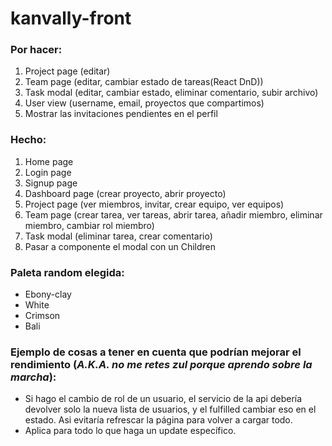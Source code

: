 # kanvally-front

### Por hacer:
1. Project page (editar)
2. Team page (editar, cambiar estado de tareas(React DnD))
3. Task modal (editar, cambiar estado, eliminar comentario, subir archivo)
4. User view (username, email, proyectos que compartimos)
5. Mostrar las invitaciones pendientes en el perfil

### Hecho:
1. Home page
2. Login page
3. Signup page
4. Dashboard page (crear proyecto, abrir proyecto)
5. Project page (ver miembros, invitar, crear equipo, ver equipos)
6. Team page (crear tarea, ver tareas, abrir tarea, añadir miembro, eliminar miembro, cambiar rol miembro)
7. Task modal (eliminar tarea, crear comentario)
8. Pasar a componente el modal con un Children

### Paleta random elegida:
- Ebony-clay
- White
- Crimson
- Bali

### Ejemplo de cosas a tener en cuenta que podrían mejorar el rendimiento (*A.K.A. no me retes zul porque aprendo sobre la marcha*):
- Si hago el cambio de rol de un usuario, el servicio de la api debería devolver solo la nueva lista de usuarios, y el fulfilled cambiar eso en el estado. Asi  evitaría refrescar la página para volver a cargar todo.
- Aplica para todo lo que haga un update específico.
